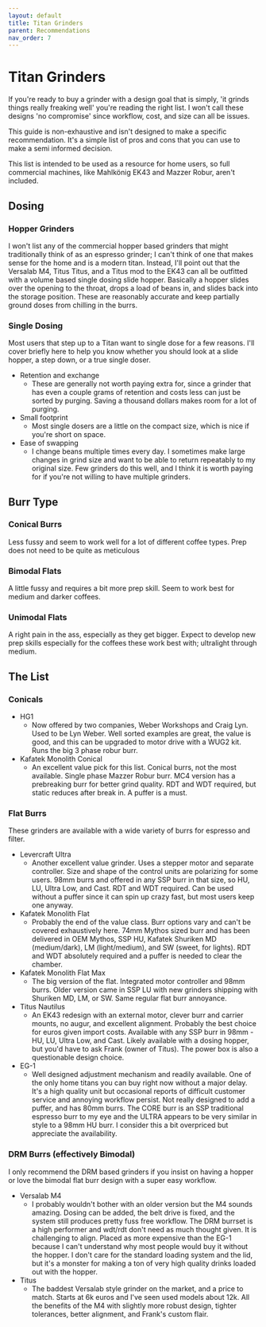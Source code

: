 ```yaml
---
layout: default
title: Titan Grinders
parent: Recommendations
nav_order: 7
---
```


# Titan Grinders
If you're ready to buy a grinder with a design goal that is simply, 'it grinds things really freaking well' you're reading the right list. I won't call these designs 'no compromise' since workflow, cost, and size can all be issues.

This guide is non-exhaustive and isn't designed to make a specific recommendation. It's a simple list of pros and cons that you can use to make a semi informed decision.

This list is intended to be used as a resource for home users, so full commercial machines, like Mahlkönig EK43 and Mazzer Robur, aren't included.

## Dosing
### Hopper Grinders
I won't list any of the commercial hopper based grinders that might traditionally think of as an espresso grinder; I can't think of one that makes sense for the home and is a modern titan. Instead, I'll point out that the Versalab M4, Titus Titus, and a Titus mod to the EK43 can all be outfitted with a volume based single dosing slide hopper. Basically a hopper slides over the opening to the throat, drops a load of beans in, and slides back into the storage position. These are reasonably accurate and keep partially ground doses from chilling in the burrs.

### Single Dosing
Most users that step up to a Titan want to single dose for a few reasons. I'll cover briefly here to help you know whether you should look at a slide hopper, a step down, or a true single doser.

* Retention and exchange
   * These are generally not worth paying extra for, since a grinder that has even a couple grams of retention and costs less can just be sorted by purging. Saving a thousand dollars makes room for a lot of purging.
* Small footprint
   * Most single dosers are a little on the compact size, which is nice if you're short on space.
* Ease of swapping
   * I change beans multiple times every day. I sometimes make large changes in grind size and want to be able to return repeatably to my original size. Few grinders do this well, and I think it is worth paying for if you're not willing to have multiple grinders.

## Burr Type
### Conical Burrs
Less fussy and seem to work well for a lot of different coffee types. Prep does not need to be quite as meticulous
### Bimodal Flats
A little fussy and requires a bit more prep skill. Seem to work best for medium and darker coffees.
### Unimodal Flats
A right pain in the ass, especially as they get bigger. Expect to develop new prep skills especially for the coffees these work best with; ultralight through medium.

## The List
### Conicals
* HG1
   * Now offered by two companies, Weber Workshops and Craig Lyn. Used to be Lyn Weber. Well sorted examples are great, the value is good, and this can be upgraded to motor drive with a WUG2 kit. Runs the big 3 phase robur burr.
* Kafatek Monolith Conical
   * An excellent value pick for this list. Conical burrs, not the most available. Single phase Mazzer Robur burr. MC4 version has a prebreaking burr for better grind quality. RDT and WDT required, but static reduces after break in. A puffer is a must.

### Flat Burrs
 These grinders are available with a wide variety of burrs for espresso and filter.
* Levercraft Ultra
    * Another excellent value grinder. Uses a stepper motor and separate controller. Size and shape of the control units are polarizing for some users. 98mm burrs and offered in any SSP burr in that size, so HU, LU, Ultra Low, and Cast. RDT and WDT required. Can be used without a puffer since it can spin up crazy fast, but most users keep one anyway.
* Kafatek Monolith Flat
   * Probably the end of the value class. Burr options vary and can't be covered exhaustively here. 74mm Mythos sized burr and has been delivered in OEM Mythos, SSP HU, Kafatek Shuriken MD (medium/dark), LM (light/medium), and SW (sweet, for lights). RDT and WDT absolutely required and a puffer is needed to clear the chamber.
* Kafatek Monolith Flat Max
   * The big version of the flat. Integrated motor controller and 98mm burrs. Older version came in SSP LU with new grinders shipping with Shuriken MD, LM, or SW. Same regular flat burr annoyance.
* Titus Nautilus
   * An EK43 redesign with an external motor, clever burr and carrier mounts, no augur, and excellent alignment. Probably the best choice for euros given import costs. Available with any SSP burr in 98mm - HU, LU, Ultra Low, and Cast. Likely available with a dosing hopper, but you'd have to ask Frank (owner of Titus). The power box is also a questionable design choice.
* EG-1
   * Well designed adjustment mechanism and readily available. One of the only home titans you can buy right now without a major delay. It's a high quality unit but occasional reports of difficult customer service and annoying workflow persist. Not really designed to add a puffer, and has 80mm burrs. The CORE burr is an SSP traditional espresso burr to my eye and the ULTRA appears to be very similar in style to a 98mm HU burr. I consider this a bit overpriced but appreciate the availability.

### DRM Burrs (effectively Bimodal)
 I only recommend the DRM based grinders if you insist on having a hopper or love the bimodal flat burr design with a super easy workflow.
* Versalab M4
   * I probably wouldn't bother with an older version but the M4 sounds amazing. Dosing can be added, the belt drive is fixed, and the system still produces pretty fuss free workflow. The DRM burrset is a high performer and wdt/rdt don't need as much thought given. It is challenging to align. Placed as more expensive than the EG-1 because I can't understand why most people would buy it without the hopper. I don't care for the standard loading system and the lid, but it's a monster for making a ton of very high quality drinks loaded out with the hopper.
* Titus
   * The baddest Versalab style grinder on the market, and a price to match. Starts at 6k euros and I've seen used models about 12k. All the benefits of the M4 with slightly more robust design, tighter tolerances, better alignment, and Frank's custom flair.
